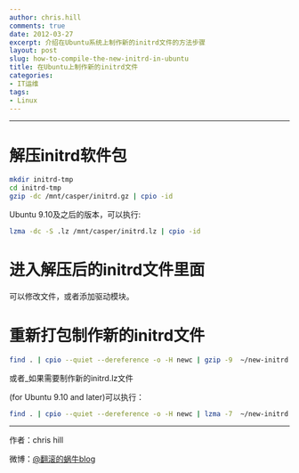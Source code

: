 ```yaml
---
author: chris.hill
comments: true
date: 2012-03-27
excerpt: 介绍在Ubuntu系统上制作新的initrd文件的方法步骤
layout: post
slug: how-to-compile-the-new-initrd-in-ubuntu
title: 在Ubuntu上制作新的initrd文件
categories:
- IT运维
tags:
- Linux
---
```


* * *





# 解压initrd软件包

```sh
mkdir initrd-tmp  
cd initrd-tmp  
gzip -dc /mnt/casper/initrd.gz | cpio -id
```




Ubuntu 9.10及之后的版本，可以执行:




```sh    
lzma -dc -S .lz /mnt/casper/initrd.lz | cpio -id
```


<!-- more -->

# 进入解压后的initrd文件里面



可以修改文件，或者添加驱动模块。



# 重新打包制作新的initrd文件

```sh
find . | cpio --quiet --dereference -o -H newc | gzip -9  ~/new-initrd.gz
```




或者_如果需要制作新的initrd.lz文件  

(for Ubuntu 9.10 and later)可以执行：

```sh
find . | cpio --quiet --dereference -o -H newc | lzma -7  ~/new-initrd.lz
```




* * *


作者：chris hill


微博：[@翻滚的蜗牛blog](http://www.weibo.com/weittor)



